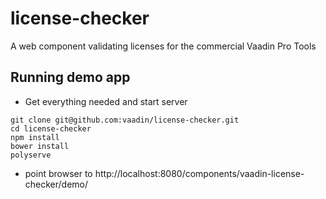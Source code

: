 # license-checker

A web component validating licenses for the commercial Vaadin Pro Tools

## Running demo app

* Get everything needed and start server

```
git clone git@github.com:vaadin/license-checker.git
cd license-checker
npm install
bower install
polyserve
```

* point browser to http://localhost:8080/components/vaadin-license-checker/demo/
